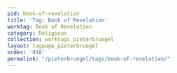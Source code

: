 ```yaml
---
pid: book-of-revelation
title: 'Tag: Book of Revelation'
worktag: Book of Revelation
category: Religious
collection: worktags_pieterbruegel
layout: tagpage_pieterbruegel
order: '018'
permalink: "/pieterbruegel/tags/book-of-revelation/"
---
```

